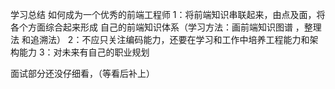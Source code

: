 学习总结
如何成为一个优秀的前端工程师
1：将前端知识串联起来，由点及面，将各个方面综合起来形成
     自己的前端知识体系（学习方法：画前端知识图谱 ，整理法 和追溯法）
2：不应只关注编码能力，还要在学习和工作中培养工程能力和架构能力
3：对未来有自己的职业规划

面试部分还没仔细看，（等看后补上）
 








